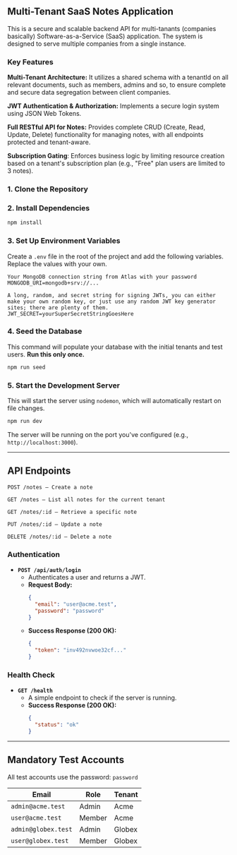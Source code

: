 ## Multi-Tenant SaaS Notes Application
This is a secure and scalable backend API for multi-tanants (companies basically) Software-as-a-Service (SaaS) application. 
The system is designed to serve multiple companies from a single instance.

### Key Features
**Multi-Tenant Architecture:** It utilizes a shared schema with a tenantId on all relevant documents, such as members, admins and so, to ensure complete and secure data segregation between client companies.

**JWT Authentication & Authorization:** Implements a secure login system using JSON Web Tokens.

**Full RESTful API for Notes:** Provides complete CRUD (Create, Read, Update, Delete) functionality for managing notes, with all endpoints protected and tenant-aware.

**Subscription Gating**: Enforces business logic by limiting resource creation based on a tenant's subscription plan (e.g., "Free" plan users are limited to 3 notes).

### 1. Clone the Repository

### 2. Install Dependencies
```bash
npm install
```


### 3. Set Up Environment Variables
Create a `.env` file in the root of the project and add the following variables. Replace the values with your own.

```env
Your MongoDB connection string from Atlas with your password
MONGODB_URI=mongodb+srv://...

A long, random, and secret string for signing JWTs, you can either make your own random key, or just use any random JWT key generator sites; there are plenty of them.
JWT_SECRET=yourSuperSecretStringGoesHere
```

### 4. Seed the Database
This command will populate your database with the initial tenants and test users. **Run this only once.**

```bash
npm run seed
```

### 5. Start the Development Server
This will start the server using `nodemon`, which will automatically restart on file changes.

```bash
npm run dev
```
The server will be running on the port you've configured (e.g., `http://localhost:3000`).

---

## API Endpoints

`POST /notes – Create a note`

`GET /notes – List all notes for the current tenant`

`GET /notes/:id – Retrieve a specific note`

`PUT /notes/:id – Update a note`

`DELETE /notes/:id – Delete a note`

### Authentication

- **`POST /api/auth/login`**
  - Authenticates a user and returns a JWT.
  - **Request Body:**
    ```json
    {
      "email": "user@acme.test",
      "password": "password"
    }
    ```
  - **Success Response (200 OK):**
    ```json
    {
      "token": "inv492nvwoe32cf..."
    }
    ```

### Health Check

- **`GET /health`**
  - A simple endpoint to check if the server is running.
  - **Success Response (200 OK):**
    ```json
    {
      "status": "ok"
    }
    ```

---

## Mandatory Test Accounts

All test accounts use the password: `password`

| Email             | Role   | Tenant |
| ----------------- | ------ | ------ |
| `admin@acme.test` | Admin  | Acme   |
| `user@acme.test`  | Member | Acme   |
| `admin@globex.test`| Admin  | Globex |
| `user@globex.test` | Member | Globex |


